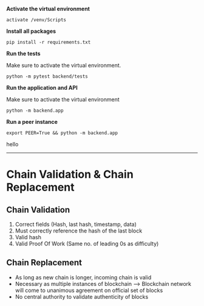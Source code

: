 **Activate the virtual environment**

```
activate /venv/Scripts
```

**Install all packages**
```
pip install -r requirements.txt
```

**Run the tests**

Make sure to activate the virtual environment.

```
python -m pytest backend/tests
```


**Run the application and API**

Make sure to activate the virtual environment

```
python -m backend.app
```

**Run a peer instance**
 
```
export PEER=True && python -m backend.app
```
hello

---

# Chain Validation & Chain Replacement

## Chain Validation
1. Correct fields (Hash, last hash, timestamp, data)
2. Must correctly reference the hash of the last block
3. Valid hash
4. Valid Proof Of Work (Same no. of leading 0s as difficulty)

## Chain Replacement
- As long as new chain is longer, incoming chain is valid
- Necessary as multiple instances of blockchain --> Blockchain network will come to unanimous agreement on official set of blocks
- No central authority to validate authenticity of blocks